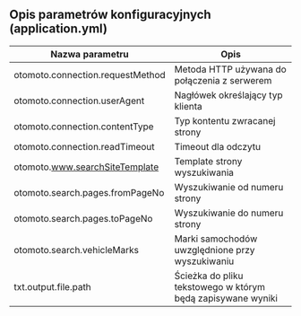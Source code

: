 ## Opis parametrów konfiguracyjnych (application.yml)

|Nazwa parametru                   |Opis                                                        |
|----------------------------------|------------------------------------------------------------|
|otomoto.connection.requestMethod  |Metoda HTTP używana do połączenia z serwerem                |
|otomoto.connection.userAgent      |Nagłówek określający typ klienta                            |
|otomoto.connection.contentType    |Typ kontentu zwracanej strony                               |
|otomoto.connection.readTimeout    |Timeout dla odczytu                                         |
|otomoto.www.searchSiteTemplate    |Template strony wyszukiwania                                |
|otomoto.search.pages.fromPageNo   |Wyszukiwanie od numeru strony                               |
|otomoto.search.pages.toPageNo     |Wyszukiwanie do numeru strony                               |
|otomoto.search.vehicleMarks       |Marki samochodów uwzględnione przy wyszukiwaniu             |
|txt.output.file.path              |Ścieżka do pliku tekstowego w którym będą zapisywane wyniki |
